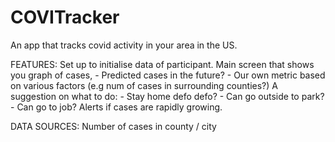 # COVITracker
An app that tracks covid activity in your area in the US.

FEATURES:
Set up to initialise data of participant.
Main screen that shows you graph of cases,
    - Predicted cases in the future?
    - Our own metric based on various factors (e.g num of cases in surrounding counties?)
A suggestion on what to do:
    - Stay home defo defo?
    - Can go outside to park?
    - Can go to job?
Alerts if cases are rapidly growing.


DATA SOURCES:
Number of cases in county / city

